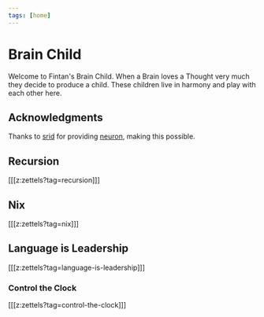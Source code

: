 ```yaml
---
tags: [home]
---
```


# Brain Child

Welcome to Fintan's Brain Child. When a Brain loves a Thought very much they
decide to produce a child. These children live in harmony and play with each
other here.

## Acknowledgments

Thanks to [srid](https://github.com/srid/neuron-template) for providing
[neuron](https://neuron.zettel.page/), making this possible.

## Recursion

[[[z:zettels?tag=recursion]]]

## Nix

[[[z:zettels?tag=nix]]]

## Language is Leadership

[[[z:zettels?tag=language-is-leadership]]]

### Control the Clock

[[[z:zettels?tag=control-the-clock]]]
